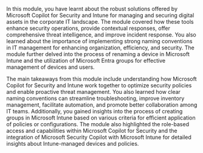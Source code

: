 In this module, you have learnt about the robust solutions offered by Microsoft Copilot for Security and Intune for managing and securing digital assets in the corporate IT landscape. The module covered how these tools enhance security operations, provide contextual responses, offer comprehensive threat intelligence, and improve incident response. You also learned about the importance of implementing strong naming conventions in IT management for enhancing organization, efficiency, and security. The module further delved into the process of renaming a device in Microsoft Intune and the utilization of Microsoft Entra groups for effective management of devices and users. 

The main takeaways from this module include understanding how Microsoft Copilot for Security and Intune work together to optimize security policies and enable proactive threat management. You also learned how clear naming conventions can streamline troubleshooting, improve inventory management, facilitate automation, and promote better collaboration among IT teams. Additionally, you gained insights into the process of creating groups in Microsoft Intune based on various criteria for efficient application of policies or configurations. The module also highlighted the role-based access and capabilities within Microsoft Copilot for Security and the integration of Microsoft Security Copilot with Microsoft Intune for detailed insights about Intune-managed devices and policies.
